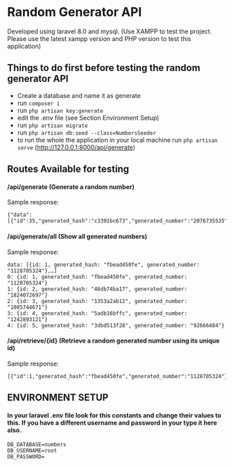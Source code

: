 # Random Generator API

Developed using laravel 8.0 and mysql. (Use XAMPP to test the project. Please use the latest xampp version and PHP version to test this application)

## Things to do first before testing the random generator API

- Create a database and name it as generate
- run `composer i`
- run `php artisan key:generate`
- edit the .env file (see Section Environment Setup)
- run `php artisan migrate`
- run `php artisan db:seed --class=NumbersSeeder`
- to run the whole the application in your local machine run `php artisan serve` (http://127.0.0.1:8000/api/generate)

## Routes Available for testing

#### /api/generate (Generate a random number)

Sample response:

    {"data":[{"id":35,"generated_hash":"c3391bc673","generated_number":"2076735535"}]}

#### /api/generate/all (Show all generated numbers)

Sample response:

    data: [{id: 1, generated_hash: "fbead450fe", generated_number: "1128705324"},…]
    0: {id: 1, generated_hash: "fbead450fe", generated_number: "1128705324"}
    1: {id: 2, generated_hash: "46db74ba17", generated_number: "1824072697"}
    2: {id: 3, generated_hash: "1353a2ab12", generated_number: "1085744671"}
    3: {id: 4, generated_hash: "5adb16bffc", generated_number: "1242893121"}
    4: {id: 5, generated_hash: "3dbd513f28", generated_number: "92666484"}

#### /api/retrieve/{id} (Retrieve a random generated number using its unique id)

Sample response: 

    [{"id":1,"generated_hash":"fbead450fe","generated_number":"1128705324"}]
    
## ENVIRONMENT SETUP

#### In your laravel .env file look for this constants and change their values to this. If you have a different username and password in your type it here also.

    DB_DATABASE=numbers
    DB_USERNAME=root
    DB_PASSWORD=

